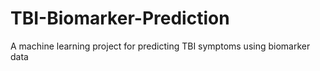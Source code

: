 # TBI-Biomarker-Prediction
A machine learning project for predicting TBI symptoms using biomarker data
